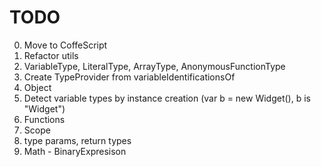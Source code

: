 
# TODO

0. Move to CoffeScript
1. Refactor utils
  1. VariableType, LiteralType, ArrayType, AnonymousFunctionType
  2. Create TypeProvider from variableIdentificationsOf
2. Object
3. Detect variable types by instance creation (var b = new Widget(), b is "Widget")
4. Functions
  1. Scope
  2. type params, return types
5. Math - BinaryExpresison
